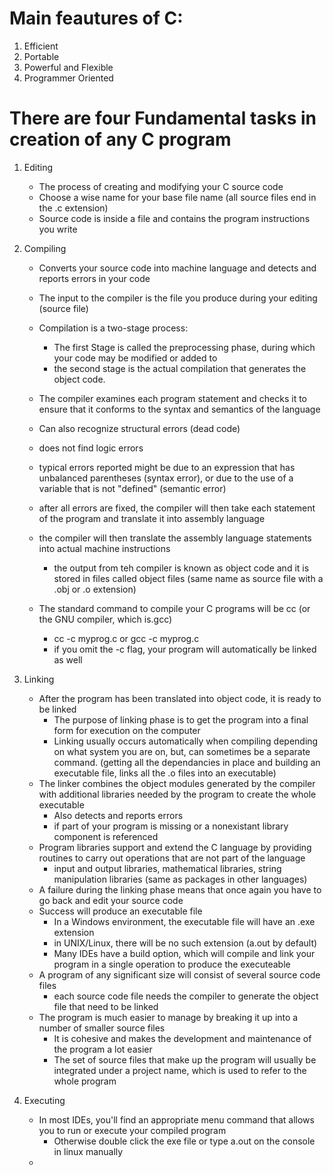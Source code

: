 # Main feautures of C:
1. Efficient
2. Portable
3. Powerful and Flexible
4. Programmer Oriented

# There are four Fundamental tasks in creation of any C program

1. Editing
    - The process of creating and modifying your C source code
    - Choose a wise name for your base file name (all source files end in the .c extension)
    - Source code is inside a file and contains the program instructions you write

2. Compiling
    - Converts your source code into machine language and detects and reports errors in your code
    - The input to the compiler is the file you produce during your editing (source file)
    - Compilation is a two-stage process: 
        - The first Stage is called the preprocessing phase, during which your code may be modified or added to 
        - the second stage is the actual compilation that generates the object code. 

    - The compiler examines each program statement and checks it to ensure that it conforms to the syntax and semantics of the language
    - Can also recognize structural errors (dead code)
    - does not find logic errors
    - typical errors reported might be due to an expression that has unbalanced parentheses (syntax error), or due to the use of a variable that is not "defined" (semantic error)
    - after all errors are fixed, the compiler will then take each statement of the program and translate it into assembly language
    - the compiler will then translate the assembly language statements into actual machine instructions
        - the output from teh compiler is known as object code and it is stored in files called object files (same name as source file with a .obj or .o extension)
    - The standard command to compile your C programs will be cc (or the GNU compiler, which is.gcc)
        - cc -c myprog.c or gcc -c myprog.c
        - if you omit the -c flag, your program will automatically be linked as well


3. Linking
    - After the program has been translated into object code, it is ready to be linked
        - The purpose of linking phase is to get the program into a final form for execution on the computer
        - Linking usually occurs automatically when compiling depending on what system you are on, but, can sometimes be a separate command. (getting all the dependancies in place and building an executable file, links all the .o files into an executable)
    - The linker combines the object modules generated by the compiler with additional libraries needed by the program to create the whole executable
        - Also detects and reports errors
        - if part of your program is missing or a nonexistant library component is referenced
    - Program libraries support and extend the C language by providing routines to carry out operations that are not part of the language
        - input and output libraries, mathematical libraries, string manipulation libraries (same as packages in other languages)
    - A failure during the linking phase means that once again you have to go back and edit your source code
    - Success will produce an executable file
        - In a Windows environment, the executable file will have an .exe extension
        - in UNIX/Linux, there will be no such extension (a.out by default)
        - Many IDEs have a build option, which will compile and link your program in a single operation to produce the executeable
    - A program of any significant size will consist of several source code files 
        - each source code file needs the compiler to generate the object file that need to be linked 
    - The program is much easier to manage by breaking it up into a number of smaller source files
        - It is cohesive and makes the development and maintenance of the program a lot easier
        - The set of source files that make up the program will usually be integrated under a project name, which is used to refer to the whole program


4. Executing
    - In most IDEs, you'll find an appropriate menu command that allows you to run or execute your compiled program
        - Otherwise double click the exe file or type a.out on the console in linux manually
    - 